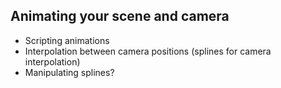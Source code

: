 ## Animating your scene and camera

- Scripting animations
- Interpolation between camera positions (splines for camera interpolation)
- Manipulating splines?
